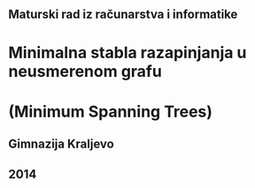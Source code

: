 Maturski rad iz računarstva i informatike
-----------------------------------------

Minimalna stabla razapinjanja u neusmerenom grafu
=================================================

(Minimum Spanning Trees)
=================================================

Gimnazija Kraljevo
------------------

2014
----



